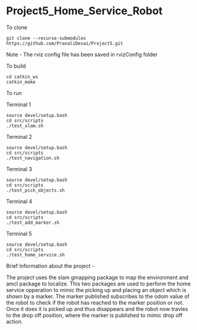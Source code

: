 # Project5_Home_Service_Robot

To clone
```
git clone --recurse-submodules https://github.com/PranaliDesai/Project5.git

```
Note - The rviz config file has been saved in rvizConfig folder

To build
```
cd catkin_ws
catkin_make
```
To run

Terminal 1
```
source devel/setup.bash
cd src/scripts
./test_slam.sh
```

Terminal 2
```
source devel/setup.bash
cd src/scripts
./test_navigation.sh
```

Terminal 3
```
source devel/setup.bash
cd src/scripts
./test_pick_objects.sh
```

Terminal 4
```
source devel/setup.bash
cd src/scripts
./test_add_marker.sh
```

Terminal 5
```
source devel/setup.bash
cd src/scripts
./test_home_service.sh
```

Brief Information about the project -

The project uses the slam gmapping package to map the environment and amcl package to localize. This two packages are used to perform the home service opperation to mimic the picking up and placing an object which is shown by a marker. The marker published subscribes to the odom value of the robot to check if the robot has reached to the marker position or not. Once it does it is picked up and thus disappears and the robot now travles to the drop off position, where the marker is published to mimic drop off action. 
